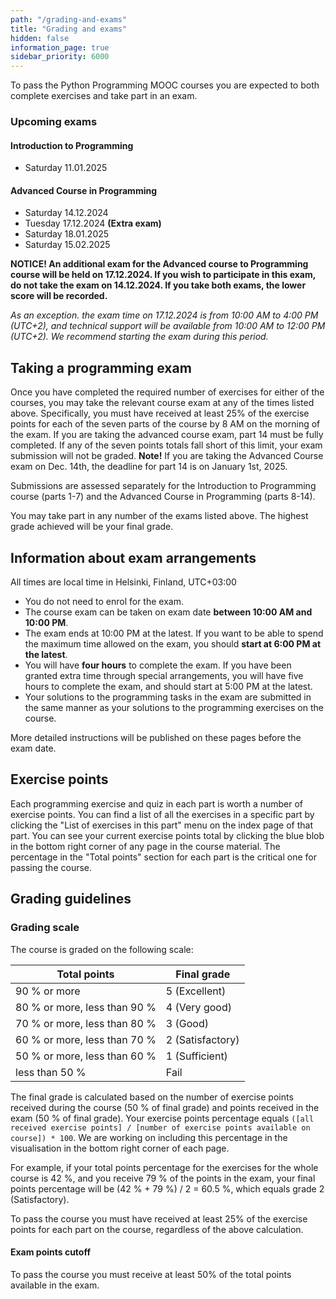 ```yaml
---
path: "/grading-and-exams"
title: "Grading and exams"
hidden: false
information_page: true
sidebar_priority: 6000
---
```


To pass the Python Programming MOOC courses you are expected to both complete exercises and take part in an exam.

### Upcoming exams

#### Introduction to Programming

* Saturday 11.01.2025

#### Advanced Course in Programming

* Saturday 14.12.2024
* Tuesday 17.12.2024 **(Extra exam)**
* Saturday 18.01.2025
* Saturday 15.02.2025

**NOTICE! An additional exam for the Advanced course to Programming course will be held on 17.12.2024. If you wish to participate in this exam, do not take the exam on 14.12.2024. If you take both exams, the lower score will be recorded.**

*As an exception. the exam time on 17.12.2024 is from 10:00 AM to 4:00 PM (UTC+2), and technical support will be available from 10:00 AM to 12:00 PM (UTC+2). We recommend starting the exam during this period.*


## Taking a programming exam

Once you have completed the required number of exercises for either of the courses, you may take the relevant course exam at any of the times listed above. Specifically, you must have received at least 25% of the exercise points for each of the seven parts of the course by 8 AM on the morning of the exam. If you are taking the advanced course exam, part 14 must be fully completed. If any of the seven points totals fall short of this limit, your exam submission will not be graded. **Note!** If you are taking the Advanced Course exam on Dec. 14th, the deadline for part 14 is on January 1st, 2025.

Submissions are assessed separately for the Introduction to Programming course (parts 1-7) and the Advanced Course in Programming (parts 8-14).

You may take part in any number of the exams listed above. The highest grade achieved will be your final grade.

## Information about exam arrangements

<notice>All times are local time in Helsinki, Finland, UTC+03:00</notice>

* You do not need to enrol for the exam.
* The course exam can be taken on exam date **between 10:00 AM and 10:00 PM**.
* The exam ends at 10:00 PM at the latest. If you want to be able to spend the maximum time allowed on the exam, you should **start at 6:00 PM at the latest**.
* You will have **four hours** to complete the exam. If you have been granted extra time through special arrangements, you will have five hours to complete the exam, and should start at 5:00 PM at the latest.
* Your solutions to the programming tasks in the exam are submitted in the same manner as your solutions to the programming exercises on the course.

More detailed instructions will be published on these pages before the exam date.

## Exercise points

Each programming exercise and quiz in each part is worth a number of exercise points. You can find a list of all the exercises in a specific part by clicking the "List of exercises in this part" menu on the index page of that part. You can see your current exercise points total by clicking the blue blob in the bottom right corner of any page in the course material. The percentage in the "Total points" section for each part is the critical one for passing the course.

## Grading guidelines

### Grading scale

The course is graded on the following scale:

<table>
    <thead>
    <tr>
        <th>Total points</th>
        <th>Final grade</th>
    </tr>
    </thead>
    <tbody>
    <tr>
        <td>90 % or more</td>
        <td>5 (Excellent)</td>
    </tr>
    <tr>
        <td>80 % or more, less than 90 %</td>
        <td>4 (Very good)</td>
    </tr>
    <tr>
        <td>70 % or more, less than 80 %</td>
        <td>3 (Good)</td>
    </tr>
    <tr>
        <td>60 % or more, less than 70 %</td>
        <td>2 (Satisfactory)</td>
    </tr>
    <tr>
        <td>50 % or more, less than 60 %</td>
        <td>1 (Sufficient)</td>
    </tr>
    <tr>
        <td>less than 50 %</td>
        <td>Fail</td>
    </tr>
    </tbody>
</table>

The final grade is calculated based on the number of exercise points received during the course (50 % of final grade) and points received in the exam (50 % of final grade). Your exercise points percentage equals `([all received exercise points] / [number of exercise points available on course]) * 100`. We are working on including this percentage in the visualisation in the bottom right corner of each page.

For example, if your total points percentage for the exercises for the whole course is 42 %, and you receive 79 % of the points in the exam, your final points percentage will be (42 % + 79 %) / 2 = 60.5 %, which equals grade 2 (Satisfactory).

To pass the course you must have received at least 25% of the exercise points for each part on the course, regardless of the above calculation.

#### Exam points cutoff

To pass the course you must receive at least 50% of the total points available in the exam.
